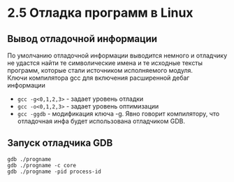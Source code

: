 # 2.5 Отладка программ в Linux

## Вывод отладочной информации  
По умолчанию отладочной информации выводится немного и отладчику не удастся найти те символические имена и те исходные тексты программ, которые стали источником исполняемого модуля.  
Ключи компилятора gcc для включения расширенной дебаг информации 
+ `gcc -g<0,1,2,3>` - задает уровень отладки
+ `gcc -o<0,1,2,3>` - задает уровень оптимизации
+ `gcc -ggdb` - модификация ключа -g. Явно говорит компилятору, что отладочная инфа будет использована отладчиком GDB.

## Запуск отладчика GDB  
```
gdb ./progname
gdb ./progname -c core
gdb ./progname -pid process-id
```

